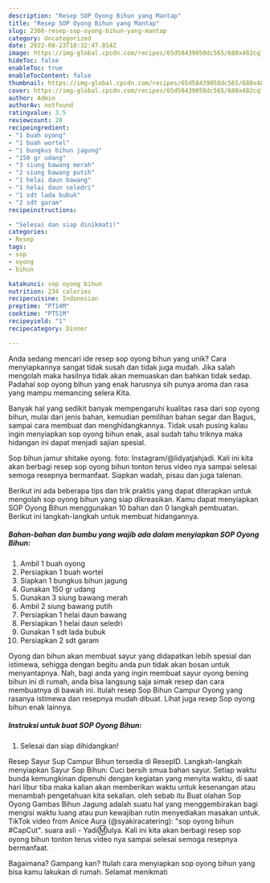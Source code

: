 ```yaml
---
description: "Resep SOP Oyong Bihun yang Mantap"
title: "Resep SOP Oyong Bihun yang Mantap"
slug: 2366-resep-sop-oyong-bihun-yang-mantap
category: Uncategorized
date: 2022-08-23T10:32:47.014Z
image: https://img-global.cpcdn.com/recipes/65d58439058dc565/680x482cq70/sop-oyong-bihun-foto-resep-utama.jpg
hideToc: false
enableToc: true
enableTocContent: false
thumbnail: https://img-global.cpcdn.com/recipes/65d58439058dc565/680x482cq70/sop-oyong-bihun-foto-resep-utama.jpg
cover: https://img-global.cpcdn.com/recipes/65d58439058dc565/680x482cq70/sop-oyong-bihun-foto-resep-utama.jpg
author: Admin
authorAv: notfound
ratingvalue: 3.5
reviewcount: 20
recipeingredient:
- "1 buah oyong"
- "1 buah wortel"
- "1 bungkus bihun jagung"
- "150 gr udang"
- "3 siung bawang merah"
- "2 siung bawang putih"
- "1 helai daun bawang"
- "1 helai daun seledri"
- "1 sdt lada bubuk"
- "2 sdt garam"
recipeinstructions:

- "Selesai dan siap dinikmati!"
categories:
- Resep
tags:
- sop
- oyong
- bihun

katakunci: sop oyong bihun 
nutrition: 234 calories
recipecuisine: Indonesian
preptime: "PT14M"
cooktime: "PT51M"
recipeyield: "1"
recipecategory: Dinner

---
```





Anda sedang mencari ide resep sop oyong bihun yang unik? Cara menyiapkannya sangat tidak susah dan tidak juga mudah. Jika salah mengolah maka hasilnya tidak akan memuaskan dan bahkan tidak sedap. Padahal sop oyong bihun yang enak harusnya sih punya aroma dan rasa yang mampu memancing selera Kita.





Banyak hal yang sedikit banyak mempengaruhi kualitas rasa dari sop oyong bihun, mulai dari jenis bahan, kemudian pemilihan bahan segar dan Bagus, sampai cara membuat dan menghidangkannya. Tidak usah pusing kalau ingin menyiapkan sop oyong bihun enak,      asal sudah tahu triknya maka hidangan ini dapat menjadi sajian spesial.














Sop bihun jamur shitake oyong. foto: Instagram/@lidyatjahjadi. Kali ini kita akan berbagi resep sop oyong bihun tonton terus video nya sampai selesai semoga resepnya bermanfaat. Siapkan wadah, pisau dan juga talenan.






Berikut ini ada beberapa tips dan trik praktis yang dapat diterapkan untuk mengolah sop oyong bihun yang siap dikreasikan. Kamu dapat menyiapkan SOP Oyong Bihun menggunakan 10 bahan dan 0 langkah pembuatan. Berikut ini langkah-langkah untuk membuat hidangannya.

<!--inarticleads1-->

##### Bahan-bahan dan bumbu yang wajib ada dalam menyiapkan SOP Oyong Bihun:

1. Ambil 1 buah oyong
1. Persiapkan 1 buah wortel
1. Siapkan 1 bungkus bihun jagung
1. Gunakan 150 gr udang
1. Gunakan 3 siung bawang merah
1. Ambil 2 siung bawang putih
1. Persiapkan 1 helai daun bawang
1. Persiapkan 1 helai daun seledri
1. Gunakan 1 sdt lada bubuk
1. Persiapkan 2 sdt garam


Oyong dan bihun akan membuat sayur yang didapatkan lebih spesial dan istimewa, sehigga dengan begitu anda pun tidak akan bosan untuk menyantapnya. Nah, bagi anda yang ingin membuat sayur oyong bening bihun ini di rumah, anda bisa langsung saja simak resep dan cara membuatnya di bawah ini. Itulah resep Sop Bihun Campur Oyong yang rasanya istimewa dan resepnya mudah dibuat. Lihat juga resep Sop oyong bihun enak lainnya. 

<!--inarticleads2-->

##### Instruksi untuk buat SOP Oyong Bihun:


1. Selesai dan siap dihidangkan!

Resep Sayur Sup Campur Bihun tersedia di ResepID. Langkah-langkah menyiapkan Sayur Sop Bihun: Cuci bersih smua bahan sayur. Setiap waktu bunda kemungkinan dipenuhi dengan kegiatan yang menyita waktu, di saat hari libur tiba maka kalian akan memberikan waktu untuk kesenangan atau menambah pengetahuan kita sekalian. oleh sebab itu Buat olahan Sop Oyong Gambas Bihun Jagung adalah suatu hal yang menggembirakan bagi mengisi waktu luang atau pun kewajiban rutin menyediakan masakan untuk. TikTok video from Anice Aura (@syakiracatering): &#34;sop oyong bihun #CapCut&#34;. suara asli - YadℹⓂ️ulya. Kali ini kita akan berbagi resep sop oyong bihun tonton terus video nya sampai selesai semoga resepnya bermanfaat. 

Bagaimana? Gampang kan? Itulah cara menyiapkan sop oyong bihun yang bisa kamu lakukan di rumah. Selamat menikmati
